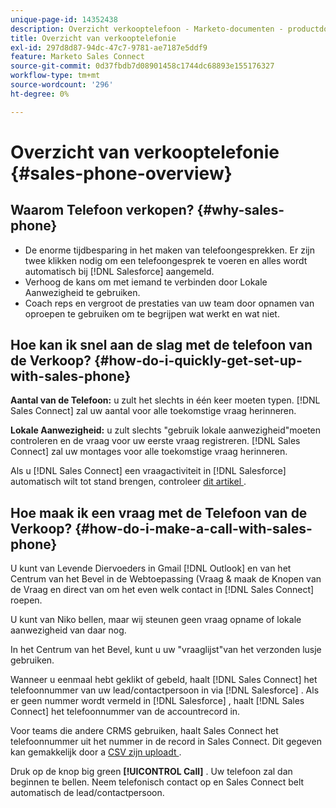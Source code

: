 ```yaml
---
unique-page-id: 14352438
description: Overzicht verkooptelefoon - Marketo-documenten - productdocumentatie
title: Overzicht van verkooptelefonie
exl-id: 297d8d87-94dc-47c7-9781-ae7187e5ddf9
feature: Marketo Sales Connect
source-git-commit: 0d37fbdb7d08901458c1744dc68893e155176327
workflow-type: tm+mt
source-wordcount: '296'
ht-degree: 0%

---
```


# Overzicht van verkooptelefonie {#sales-phone-overview}

## Waarom Telefoon verkopen? {#why-sales-phone}

* De enorme tijdbesparing in het maken van telefoongesprekken. Er zijn twee klikken nodig om een telefoongesprek te voeren en alles wordt automatisch bij [!DNL Salesforce] aangemeld.
* Verhoog de kans om met iemand te verbinden door Lokale Aanwezigheid te gebruiken.
* Coach reps en vergroot de prestaties van uw team door opnamen van oproepen te gebruiken om te begrijpen wat werkt en wat niet.

## Hoe kan ik snel aan de slag met de telefoon van de Verkoop? {#how-do-i-quickly-get-set-up-with-sales-phone}

**Aantal van de Telefoon:** u zult het slechts in één keer moeten typen. [!DNL Sales Connect] zal uw aantal voor alle toekomstige vraag herinneren.

**Lokale Aanwezigheid:** u zult slechts &quot;gebruik lokale aanwezigheid&quot;moeten controleren en de vraag voor uw eerste vraag registreren. [!DNL Sales Connect] zal uw montages voor alle toekomstige vraag herinneren.

Als u [!DNL Sales Connect] een vraagactiviteit in [!DNL Salesforce] automatisch wilt tot stand brengen, controleer [ dit artikel ](/help/marketo/product-docs/marketo-sales-connect/phone/calls-arent-logging-to-salesforce.md).

## Hoe maak ik een vraag met de Telefoon van de Verkoop? {#how-do-i-make-a-call-with-sales-phone}

U kunt van Levende Diervoeders in Gmail [!DNL Outlook] en van het Centrum van het Bevel in de Webtoepassing (Vraag &amp; maak de Knopen van de Vraag en direct van om het even welk contact in [!DNL Sales Connect] roepen.

U kunt van Niko bellen, maar wij steunen geen vraag opname of lokale aanwezigheid van daar nog.

In het Centrum van het Bevel, kunt u uw &quot;vraaglijst&quot;van het verzonden lusje gebruiken.

Wanneer u eenmaal hebt geklikt of gebeld, haalt [!DNL Sales Connect] het telefoonnummer van uw lead/contactpersoon in via [!DNL Salesforce] . Als er geen nummer wordt vermeld in [!DNL Salesforce] , haalt [!DNL Sales Connect] het telefoonnummer van de accountrecord in.

Voor teams die andere CRMS gebruiken, haalt Sales Connect het telefoonnummer uit het nummer in de record in Sales Connect. Dit gegeven kan gemakkelijk door a [ CSV zijn uploadt ](/help/marketo/product-docs/marketo-sales-connect/people/managing-contacts/import-contacts-via-csv.md).

Druk op de knop big green **[!UICONTROL Call]** . Uw telefoon zal dan beginnen te bellen. Neem telefonisch contact op en Sales Connect belt automatisch de lead/contactpersoon.
